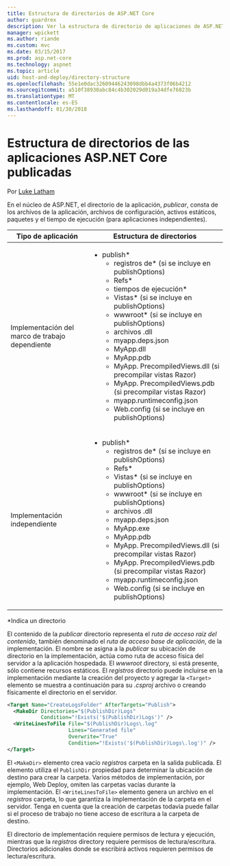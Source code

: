 ```yaml
---
title: Estructura de directorios de ASP.NET Core
author: guardrex
description: Ver la estructura de directorio de aplicaciones de ASP.NET Core publicadas.
manager: wpickett
ms.author: riande
ms.custom: mvc
ms.date: 03/15/2017
ms.prod: asp.net-core
ms.technology: aspnet
ms.topic: article
uid: host-and-deploy/directory-structure
ms.openlocfilehash: 55e1e0dac32609446243098dbb4a4373f06b4212
ms.sourcegitcommit: a510f38930abc84c4b302029d019a34dfe76823b
ms.translationtype: MT
ms.contentlocale: es-ES
ms.lasthandoff: 01/30/2018
---
```

# <a name="directory-structure-of-published-aspnet-core-apps"></a>Estructura de directorios de las aplicaciones ASP.NET Core publicadas

Por [Luke Latham](https://github.com/guardrex)

En el núcleo de ASP.NET, el directorio de la aplicación, *publicar*, consta de los archivos de la aplicación, archivos de configuración, activos estáticos, paquetes y el tiempo de ejecución (para aplicaciones independientes).

| Tipo de aplicación                       | Estructura de directorios |
| ------------------------------ | ------------------- |
| Implementación del marco de trabajo dependiente | <ul><li>publish\*<ul><li>registros de\* (si se incluye en publishOptions)</li><li>Refs\*</li><li>tiempos de ejecución\*</li><li>Vistas\* (si se incluye en publishOptions)</li><li>wwwroot\* (si se incluye en publishOptions)</li><li>archivos .dll</li><li>myapp.deps.json</li><li>MyApp.dll</li><li>MyApp.pdb</li><li>MyApp. PrecompiledViews.dll (si precompilar vistas Razor)</li><li>MyApp. PrecompiledViews.pdb (si precompilar vistas Razor)</li><li>myapp.runtimeconfig.json</li><li>Web.config (si se incluye en publishOptions)</li></ul></li></ul> |
| Implementación independiente      | <ul><li>publish\*<ul><li>registros de\* (si se incluye en publishOptions)</li><li>Refs\*</li><li>Vistas\* (si se incluye en publishOptions)</li><li>wwwroot\* (si se incluye en publishOptions)</li><li>archivos .dll</li><li>myapp.deps.json</li><li>MyApp.exe</li><li>MyApp.pdb</li><li>MyApp. PrecompiledViews.dll (si precompilar vistas Razor)</li><li>MyApp. PrecompiledViews.pdb (si precompilar vistas Razor)</li><li>myapp.runtimeconfig.json</li><li>Web.config (si se incluye en publishOptions)</li></ul></li></ul> |
\*Indica un directorio

El contenido de la *publicar* directorio representa el *ruta de acceso raíz del contenido*, también denominado el *ruta de acceso base de aplicación*, de la implementación. El nombre se asigna a la *publicar* su ubicación de directorio en la implementación, actúa como ruta de acceso física del servidor a la aplicación hospedada. El *wwwroot* directory, si está presente, sólo contiene recursos estáticos. El *registros* directorio puede incluirse en la implementación mediante la creación del proyecto y agregar la `<Target>` elemento se muestra a continuación para su *.csproj* archivo o creando físicamente el directorio en el servidor.

```xml
<Target Name="CreateLogsFolder" AfterTargets="Publish">
  <MakeDir Directories="$(PublishDir)Logs" 
           Condition="!Exists('$(PublishDir)Logs')" />
  <WriteLinesToFile File="$(PublishDir)Logs\.log" 
                    Lines="Generated file" 
                    Overwrite="True" 
                    Condition="!Exists('$(PublishDir)Logs\.log')" />
</Target>
```

El `<MakeDir>` elemento crea vacío *registros* carpeta en la salida publicada. El elemento utiliza el `PublishDir` propiedad para determinar la ubicación de destino para crear la carpeta. Varios métodos de implementación, por ejemplo, Web Deploy, omiten las carpetas vacías durante la implementación. El `<WriteLinesToFile>` elemento genera un archivo en el *registros* carpeta, lo que garantiza la implementación de la carpeta en el servidor. Tenga en cuenta que la creación de carpetas todavía puede fallar si el proceso de trabajo no tiene acceso de escritura a la carpeta de destino.

El directorio de implementación requiere permisos de lectura y ejecución, mientras que la *registros* directory requiere permisos de lectura/escritura. Directorios adicionales donde se escribirá activos requieren permisos de lectura/escritura.
